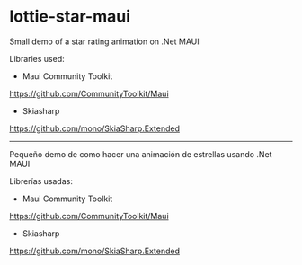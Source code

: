 # lottie-star-maui

Small demo of a star rating animation on .Net MAUI

Libraries used:

- Maui Community Toolkit 

https://github.com/CommunityToolkit/Maui

- Skiasharp

https://github.com/mono/SkiaSharp.Extended

****

Pequeño demo de como hacer una animación de estrellas usando .Net MAUI

Librerías usadas:

- Maui Community Toolkit 

https://github.com/CommunityToolkit/Maui

- Skiasharp

https://github.com/mono/SkiaSharp.Extended